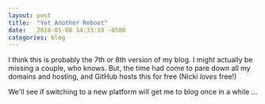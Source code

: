 ```yaml
---
layout: post
title:  "Yet Another Reboot"
date:   2018-01-08 14:33:19 -0500
categories: blog
---
```

I think this is probably the 7th or 8th version of my blog. I might actually be missing a couple, who
knows.  But, the time had come to pare down all my domains and hosting, and GitHub hosts this for
free (Nicki _loves_ free!)

We'll see if switching to a new platform will get me to blog once in a while ...
